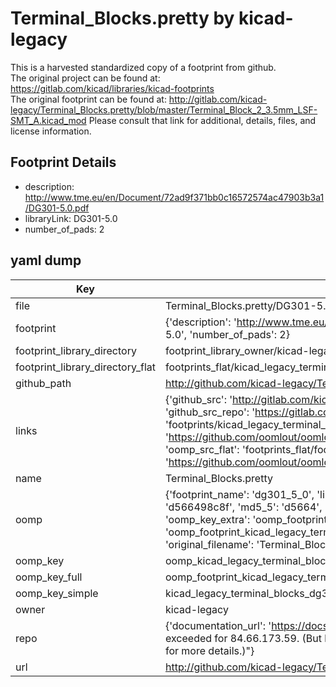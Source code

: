 # Terminal_Blocks.pretty by kicad-legacy  
This is a harvested standardized copy of a footprint from github.  
The original project can be found at:  
https://gitlab.com/kicad/libraries/kicad-footprints  
The original footprint can be found at:
http://gitlab.com/kicad-legacy/Terminal_Blocks.pretty/blob/master/Terminal_Block_2_3.5mm_LSF-SMT_A.kicad_mod
Please consult that link for additional, details, files, and license information.  
## Footprint Details
* description: http://www.tme.eu/en/Document/72ad9f371bb0c16572574ac47903b3a1/DG301-5.0.pdf  
* libraryLink: DG301-5.0  
* number_of_pads: 2  
## yaml dump  
| Key | Value |  
| --- | --- |  
| file | Terminal_Blocks.pretty/DG301-5.0.kicad_mod |  
| footprint | {'description': 'http://www.tme.eu/en/Document/72ad9f371bb0c16572574ac47903b3a1/DG301-5.0.pdf', 'libraryLink': 'DG301-5.0', 'number_of_pads': 2} |  
| footprint_library_directory | footprint_library_owner/kicad-legacy_Terminal_Blocks.pretty |  
| footprint_library_directory_flat | footprints_flat/kicad_legacy_terminal_blocks_dg301_5_0/working |  
| github_path | http://github.com/kicad-legacy/Terminal_Blocks.pretty/blob/master/DG301-5.0.kicad_mod |  
| links | {'github_src': 'http://gitlab.com/kicad-legacy/Terminal_Blocks.pretty/blob/master/Terminal_Block_2_3.5mm_LSF-SMT_A.kicad_mod', 'github_src_repo': 'https://gitlab.com/kicad/libraries/kicad-footprints', 'oomp_bot': 'footprints/kicad_legacy_terminal_blocks_dg301_5_0/working', 'oomp_bot_github': 'https://github.com/oomlout/oomlout_oomp_footprint_bot/tree/main/footprints/kicad_legacy_terminal_blocks_dg301_5_0/working', 'oomp_src_flat': 'footprints_flat/footprints_flat/kicad_legacy_terminal_blocks_dg301_5_0/working', 'oomp_src_flat_github': 'https://github.com/oomlout/oomlout_oomp_footprint_src/tree/main/footprints_flat/kicad_legacy_terminal_blocks_dg301_5_0/working'} |  
| name | Terminal_Blocks.pretty |  
| oomp | {'footprint_name': 'dg301_5_0', 'library_name': 'terminal_blocks', 'md5': 'd566498c8fd8fdcbf798cc9f2da274f6', 'md5_10': 'd566498c8f', 'md5_5': 'd5664', 'md5_6': 'd56649', 'oomp_key': 'oomp_kicad_legacy_terminal_blocks_dg301_5_0', 'oomp_key_extra': 'oomp_footprint_kicad_legacy_terminal_blocks_dg301_5_0', 'oomp_key_full': 'oomp_footprint_kicad_legacy_terminal_blocks_dg301_5_0_d56649', 'oomp_key_simple': 'kicad_legacy_terminal_blocks_dg301_5_0', 'original_filename': 'Terminal_Blocks.pretty/DG301-5.0.kicad_mod', 'owner_name': 'kicad_legacy'} |  
| oomp_key | oomp_kicad_legacy_terminal_blocks_dg301_5_0 |  
| oomp_key_full | oomp_footprint_kicad_legacy_terminal_blocks_dg301_5_0 |  
| oomp_key_simple | kicad_legacy_terminal_blocks_dg301_5_0 |  
| owner | kicad-legacy |  
| repo | {'documentation_url': 'https://docs.github.com/rest/overview/resources-in-the-rest-api#rate-limiting', 'message': "API rate limit exceeded for 84.66.173.59. (But here's the good news: Authenticated requests get a higher rate limit. Check out the documentation for more details.)"} |  
| url | http://github.com/kicad-legacy/Terminal_Blocks.pretty |  

